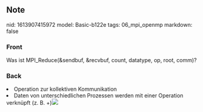 ## Note
nid: 1613907415972
model: Basic-b122e
tags: 06_mpi_openmp
markdown: false

### Front
Was ist MPI_Reduce(&sendbuf, &recvbuf, count, datatype, op, root, comm)?

### Back
<li>Operation zur kollektiven Kommunikation
<li>Daten von unterschiedlichen Prozessen werden mit einer
Operation verknüpft (z. B. +)<img src="30900457.png">
